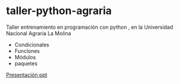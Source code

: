 # taller-python-agraria
Taller entrenamiento en programación con python , en la Universidad Nacional Agraria La Molina
- Condicionales
- Funciones
- Módulos 
- paquetes 

[Presentación ppt](https://docs.google.com/presentation/d/1KIEV4uC61dqXByy2qCEJloEV3EVoI30FCSkIWf91kFc/edit?usp=sharing)
